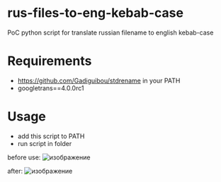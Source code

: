 # rus-files-to-eng-kebab-case
PoC python script for translate russian filename to english kebab-case

# Requirements
* https://github.com/Gadiguibou/stdrename in your PATH
* googletrans==4.0.0rc1

# Usage
* add this script to PATH
* run script in folder

before use:
![изображение](https://user-images.githubusercontent.com/30185757/133887776-65c8a061-3153-4dd9-aa50-4780a3a363d1.png)

after:
![изображение](https://user-images.githubusercontent.com/30185757/133887801-ff01f813-8faf-4db9-8d55-805e5e12dca2.png)

